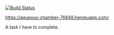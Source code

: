 [![Build Status](https://travis-ci.org/CandyFangs/sth.svg?branch=master)](https://travis-ci.org/CandyFangs/sth)

https://aqueous-chamber-76848.herokuapp.com/

A task I have to complete.
